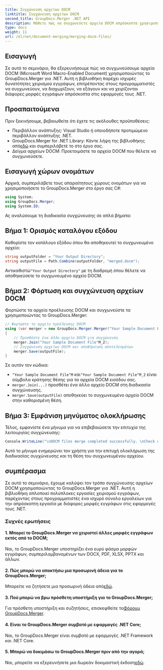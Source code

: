 ```yaml
---
title: Συγχώνευση αρχείων DOCM
linktitle: Συγχώνευση αρχείων DOCM
second_title: GroupDocs.Merger .NET API
description: Μάθετε πώς να συγχωνεύετε αρχεία DOCM απρόσκοπτα χρησιμοποιώντας το GroupDocs.Merger για .NET. Απλός και αποτελεσματικός χειρισμός εγγράφων για εφαρμογές .NET.
type: docs
weight: 11
url: /el/net/document-merging/merging-docm-files/
---
```

## Εισαγωγή
Σε αυτό το σεμινάριο, θα εξερευνήσουμε πώς να συγχωνεύσουμε αρχεία DOCM (Microsoft Word Macro-Enabled Document) χρησιμοποιώντας το GroupDocs.Merger για .NET. Αυτή η βιβλιοθήκη παρέχει ισχυρές δυνατότητες χειρισμού εγγράφων, επιτρέποντας στους προγραμματιστές να συγχωνεύουν, να διαχωρίζουν, να εξάγουν και να χειρίζονται διάφορες μορφές εγγράφων απρόσκοπτα στις εφαρμογές τους .NET.
## Προαπαιτούμενα
Πριν ξεκινήσουμε, βεβαιωθείτε ότι έχετε τις ακόλουθες προϋποθέσεις:
- Περιβάλλον ανάπτυξης: Visual Studio ή οποιοδήποτε προτιμώμενο περιβάλλον ανάπτυξης .NET.
-  GroupDocs.Merger for .NET Library: Κάντε λήψη της βιβλιοθήκης από[εδώ](https://releases.groupdocs.com/merger/net/) και συμπεριλάβετέ το στο έργο σας.
- Δείγμα αρχείων DOCM: Προετοιμάστε τα αρχεία DOCM που θέλετε να συγχωνεύσετε.
  

## Εισαγωγή χώρων ονομάτων
Αρχικά, συμπεριλάβετε τους απαραίτητους χώρους ονομάτων για να χρησιμοποιήσετε το GroupDocs.Merger στο έργο σας C#:
```csharp
using System; 
using GroupDocs.Merger;
using System.IO;
```

Ας αναλύσουμε τη διαδικασία συγχώνευσης σε απλά βήματα:
## Βήμα 1: Ορισμός καταλόγου εξόδου
Καθορίστε τον κατάλογο εξόδου όπου θα αποθηκευτεί το συγχωνευμένο αρχείο:
```csharp
string outputFolder = "Your Output Directory";
string outputFile = Path.Combine(outputFolder, "merged.docm");
```
 Αντικαθιστώ`"Your Output Directory"` με τη διαδρομή όπου θέλετε να αποθηκεύσετε το συγχωνευμένο αρχείο DOCM.
## Βήμα 2: Φόρτωση και συγχώνευση αρχείων DOCM
Φορτώστε τα αρχεία προέλευσης DOCM και συγχωνεύστε τα χρησιμοποιώντας το GroupDocs.Merger:
```csharp
// Φορτώστε το αρχείο προέλευσης DOCM
using (var merger = new GroupDocs.Merger.Merger("Your Sample Document File"M))
{
    // Προσθέστε ένα άλλο αρχείο DOCM για συγχώνευση
    merger.Join("Your Sample Document File"M_2);
    // Συγχώνευση αρχείων DOCM και αποθήκευση αποτελεσμάτων
    merger.Save(outputFile);
}
```
Σε αυτόν τον κώδικα:
- `"Your Sample Document File"M` και`"Your Sample Document File"M_2` είναι σύμβολα κράτησης θέσης για τα αρχεία DOCM εισόδου σας.
- `merger.Join(...)` προσθέτει ένα άλλο αρχείο DOCM στη διαδικασία συγχώνευσης.
- `merger.Save(outputFile)` αποθηκεύει το συγχωνευμένο αρχείο DOCM στην καθορισμένη θέση.
## Βήμα 3: Εμφάνιση μηνύματος ολοκλήρωσης
Τέλος, εμφανίστε ένα μήνυμα για να επιβεβαιώσετε την επιτυχία της λειτουργίας συγχώνευσης:
```csharp
Console.WriteLine("\nDOCM files merge completed successfully. \nCheck output in {0}", outputFolder);
```
Αυτό το μήνυμα ενημερώνει τον χρήστη για την επιτυχή ολοκλήρωση της διαδικασίας συγχώνευσης και τη θέση του συγχωνευμένου αρχείου.

## συμπέρασμα
Σε αυτό το σεμινάριο, έχουμε καλύψει τον τρόπο συγχώνευσης αρχείων DOCM χρησιμοποιώντας το GroupDocs.Merger για .NET. Αυτή η βιβλιοθήκη απλοποιεί πολύπλοκες εργασίες χειρισμού εγγράφων, παρέχοντας στους προγραμματιστές ένα ισχυρό σύνολο εργαλείων για την απρόσκοπτη εργασία με διάφορες μορφές εγγράφων στις εφαρμογές τους .NET.

### Συχνές ερωτήσεις
#### 1. Μπορεί το GroupDocs.Merger να χειριστεί άλλες μορφές εγγράφων εκτός από το DOCM;
Ναι, το GroupDocs.Merger υποστηρίζει ένα ευρύ φάσμα μορφών εγγράφων, συμπεριλαμβανομένων των DOCX, PDF, XLSX, PPTX και άλλων.
#### 2. Πώς μπορώ να αποκτήσω μια προσωρινή άδεια για το GroupDocs.Merger;
 Μπορείτε να ζητήσετε μια προσωρινή άδεια από[εδώ](https://purchase.groupdocs.com/temporary-license/).
#### 3. Πού μπορώ να βρω πρόσθετη υποστήριξη για το GroupDocs.Merger;
 Για πρόσθετη υποστήριξη και συζητήσεις, επισκεφθείτε το[Φόρουμ GroupDocs.Merger](https://forum.groupdocs.com/c/merger/32).
#### 4. Είναι το GroupDocs.Merger συμβατό με εφαρμογές .NET Core;
Ναι, το GroupDocs.Merger είναι συμβατό με εφαρμογές .NET Framework και .NET Core.
#### 5. Μπορώ να δοκιμάσω το GroupDocs.Merger πριν από την αγορά;
 Ναι, μπορείτε να εξερευνήσετε μια δωρεάν δοκιμαστική έκδοση[εδώ](https://releases.groupdocs.com/).